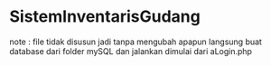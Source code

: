 # SistemInventarisGudang
note : file tidak disusun jadi tanpa mengubah apapun langsung buat database dari folder mySQL dan jalankan dimulai dari aLogin.php

